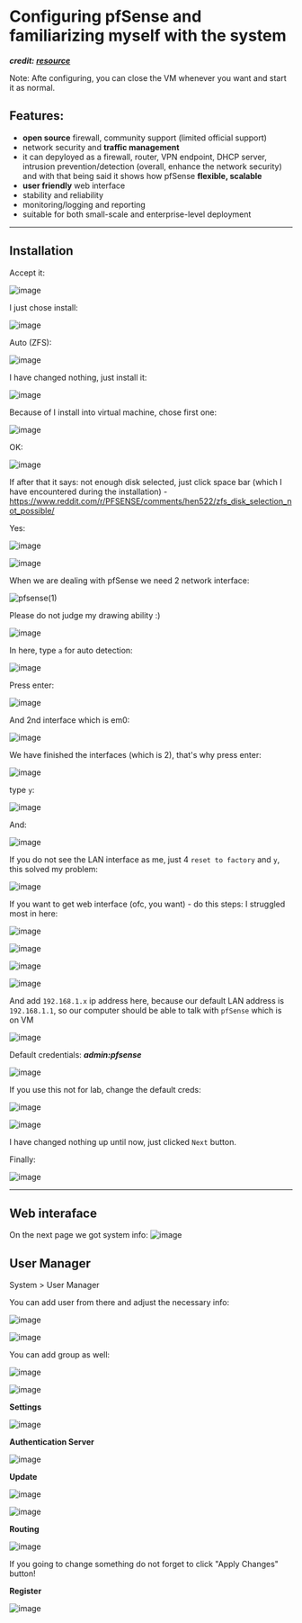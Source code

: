 # Configuring pfSense and familiarizing myself with the system 
***credit: [resource](https://www.youtube.com/watch?v=RiF2pEAtUVQ&t=752s)***

Note: Afte configuring, you can close the VM whenever you want and start it as normal.


## Features:

- **open source** firewall, community support (limited official support)
- network security and **traffic management**
- it can depyloyed as a firewall, router, VPN endpoint, DHCP server, intrusion prevention/detection (overall, enhance the network security) and with that being said it shows how pfSense **flexible, scalable**
- **user friendly** web interface
- stability and reliability
- monitoring/logging and reporting
- suitable for both small-scale and enterprise-level deployment

-----------------------------------------------------------------------------------------------------------------------------------------------------------------------------

## Installation

Accept it:

![image](https://github.com/user-attachments/assets/eff8ef0a-e60a-4204-b23f-ff38628411ae)

I just chose install:

![image](https://github.com/user-attachments/assets/b79dbcc8-514b-4155-89eb-af0bfcf6c9cd)

Auto (ZFS):

![image](https://github.com/user-attachments/assets/d9b97220-9b4d-4f6e-9d4b-dc7191fda352)

I have changed nothing, just install it:

![image](https://github.com/user-attachments/assets/7ef72e28-54b5-44df-a962-bbe3f77b495d)

Because of I install into virtual machine, chose first one:

![image](https://github.com/user-attachments/assets/cf4219f0-75d5-44d3-b480-b0ad44f1c2d6)

OK:

![image](https://github.com/user-attachments/assets/dbdb3c6f-1741-4c70-81db-89efad160fc8)

If after that it says: not enough disk selected, just click space bar (which I have encountered during the installation) - https://www.reddit.com/r/PFSENSE/comments/hen522/zfs_disk_selection_not_possible/


Yes:

![image](https://github.com/user-attachments/assets/5ad7a6ce-cdda-496c-b4c5-797fa93e4838)


![image](https://github.com/user-attachments/assets/53b63608-d687-42e8-a18c-41febfda5f90)

When we are dealing with pfSense we need 2 network interface:

![pfsense(1)](https://github.com/user-attachments/assets/adca3af2-8990-4a98-8de8-2948c7456215)

Please do not judge my drawing ability :)

![image](https://github.com/user-attachments/assets/e9ec12de-581c-4fb2-8ec9-ca2052394fe9)

In here, type `a` for auto detection:

![image](https://github.com/user-attachments/assets/b5b0bea3-7d30-4200-a264-b5c57b606930)

Press enter:

![image](https://github.com/user-attachments/assets/1d6541cb-33fb-4bbd-87e9-48e6cd56700c)

And 2nd interface which is em0:

![image](https://github.com/user-attachments/assets/e89781c5-abe2-444e-9d43-a39e4aa6ccb9)

We have finished the interfaces (which is 2), that's why press enter:

![image](https://github.com/user-attachments/assets/a94d5ce6-2ff2-4242-a295-29fac14a20cd)

type `y`:

![image](https://github.com/user-attachments/assets/81f296ea-112e-4c0c-a217-b7bd49e7d373)

And:

![image](https://github.com/user-attachments/assets/751570e4-3feb-431f-bcec-02e80cd0587d)

If you do not see the LAN interface as me, just 4 `reset to factory` and `y`, this solved my problem:

![image](https://github.com/user-attachments/assets/787f704a-8579-4b8d-aad7-6c864489847e)


If you want to get web interface (ofc, you want) - do this steps: 
I struggled most in here:

![image](https://github.com/user-attachments/assets/5e23fa3d-d944-4ccc-9b0e-563f7c08da26)

![image](https://github.com/user-attachments/assets/f6517da9-7ff8-4389-91d9-8e1d5aee59b3)

![image](https://github.com/user-attachments/assets/c73bcc7e-a1d2-492d-a6d4-4bbd23ac765c)

![image](https://github.com/user-attachments/assets/1b8ce9c0-9894-4de0-a575-ba583c059a8e)

And add `192.168.1.x` ip address here, because our default LAN address is `192.168.1.1`, so our computer should be able to talk with `pfSense` which is on VM

![image](https://github.com/user-attachments/assets/2e4af60c-9e30-4963-b5a1-58d5fbe074b6)

Default credentials: ***admin:pfsense***

![image](https://github.com/user-attachments/assets/34cf3b2e-ef65-41d0-89f1-910b3a745e30)

If you use this not for lab, change the default creds:

![image](https://github.com/user-attachments/assets/0db247f9-4dcc-4411-bf84-e4b9d75978e5)


![image](https://github.com/user-attachments/assets/390b62cc-1400-4ef7-9723-5082baac65e1)

I have changed nothing up until now, just clicked `Next` button.

Finally:

![image](https://github.com/user-attachments/assets/811d1fed-d439-4dea-b501-89a3e5d91be5)

-----------------------------------------------------------------------------------------------------------------------------------------------------------------------------
## Web interaface

On the next page we got system info:
![image](https://github.com/user-attachments/assets/40b9060b-72d7-46b5-b5a5-3adcae53eaf9)

## User Manager

System > User Manager 

You can add user from there and adjust the necessary info:

![image](https://github.com/user-attachments/assets/c868ee63-e60d-44d6-bdda-cef7d2d6e39e)

![image](https://github.com/user-attachments/assets/ec43abb7-2197-4069-8f6c-7982362b553d)

You can add group as well:

![image](https://github.com/user-attachments/assets/5e841cae-46c1-4277-a56d-24ec603dc0bd)

![image](https://github.com/user-attachments/assets/64447d64-8b30-4ca8-a4c9-04dce66b6a45)

**Settings**

![image](https://github.com/user-attachments/assets/f3efc1ab-3213-4da2-9101-511daeae9a68)

**Authentication Server**

![image](https://github.com/user-attachments/assets/4eb34352-8056-4caf-8457-7a2eebdc811b)

**Update**

![image](https://github.com/user-attachments/assets/72866559-439a-4d4a-84e0-802934740309)

![image](https://github.com/user-attachments/assets/ca80718d-e576-485e-a4f9-8e74ba4acc6a)

**Routing**

![image](https://github.com/user-attachments/assets/39b63fd8-0919-4501-be57-0be7e5506580)

If you going to change something do not forget to click "Apply Changes" button!

**Register**

![image](https://github.com/user-attachments/assets/2ce967d7-2468-4a60-87d1-0e985365835d)












